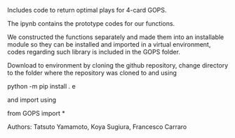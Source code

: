 Includes code to return optimal plays for 4-card GOPS.

The ipynb contains the prototype codes for our functions.

We constructed the functions separately and made them into an installable module so they can be installed and imported in a virtual environment, codes regarding such library is included in the GOPS folder.

Download to environment by cloning the github repository, change directory to the folder where the repository was cloned to and using 

python -m pip install . e

and import using

from GOPS import *

Authors: Tatsuto Yamamoto, Koya Sugiura, Francesco Carraro
